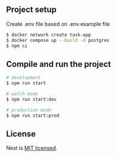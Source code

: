 ## Project setup

Create .env file based on .env.example file

```bash
$ docker network create task-app
$ docker compose up --build -d postgres
$ npm ci
```

## Compile and run the project

```bash
# development
$ npm run start

# watch mode
$ npm run start:dev

# production mode
$ npm run start:prod
```

## License

Nest is [MIT licensed](https://github.com/nestjs/nest/blob/master/LICENSE).
